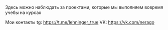 Здесь можно наблюдать за проектами, которые мы выполняем вовремя учебы на курсах

Мои контакты tg: https://t.me/lehninger_true
						 VK: https://vk.com/nerago	
